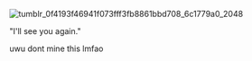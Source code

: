 ![tumblr_0f4193f46941f073fff3fb8861bbd708_6c1779a0_2048](https://github.com/user-attachments/assets/a265b581-03da-4fde-86b4-e049ef46fb80)


"I'll see you again."

uwu dont mine this lmfao
